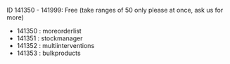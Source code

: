 ID 141350 - 141999: Free (take ranges of 50 only please at once, ask us for more)

- 141350 : moreorderlist
- 141351 : stockmanager
- 141352 : multiinterventions
- 141353 : bulkproducts
